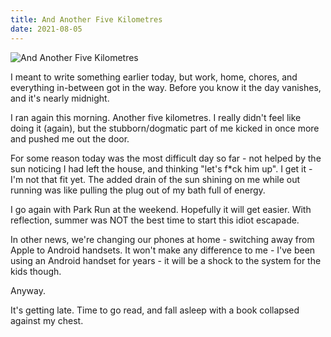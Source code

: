```yaml
---
title: And Another Five Kilometres
date: 2021-08-05
---
```


![And Another Five Kilometres](https://source.unsplash.com/qTpc0Vj4YoE/1600x900)

I meant to write something earlier today, but work, home, chores, and everything in-between got in the way. Before you know it the day vanishes, and it's nearly midnight.

I ran again this morning. Another five kilometres. I really didn't feel like doing it (again), but the stubborn/dogmatic part of me kicked in once more and pushed me out the door.

For some reason today was the most difficult day so far - not helped by the sun noticing I had left the house, and thinking "let's f*ck him up". I get it - I'm not that fit yet. The added drain of the sun shining on me while out running was like pulling the plug out of my bath full of energy.

I go again with Park Run at the weekend. Hopefully it will get easier. With reflection, summer was NOT the best time to start this idiot escapade.

In other news, we're changing our phones at home - switching away from Apple to Android handsets. It won't make any difference to me - I've been using an Android handset for years - it will be a shock to the system for the kids though.

Anyway.

It's getting late. Time to go read, and fall asleep with a book collapsed against my chest.
